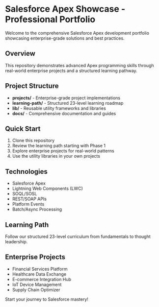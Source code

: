 #  Salesforce Apex Showcase - Professional Portfolio

Welcome to the comprehensive Salesforce Apex development portfolio showcasing enterprise-grade solutions and best practices.

##  Overview
This repository demonstrates advanced Apex programming skills through real-world enterprise projects and a structured learning pathway.

##  Project Structure
- **projects/** - Enterprise-grade project implementations
- **learning-path/** - Structured 23-level learning roadmap  
- **lib/** - Reusable utility frameworks and libraries
- **docs/** - Comprehensive documentation and guides

##  Quick Start
1. Clone this repository
2. Review the learning path starting with Phase 1
3. Explore enterprise projects for real-world patterns
4. Use the utility libraries in your own projects

##  Technologies
- Salesforce Apex
- Lightning Web Components (LWC)
- SOQL/SOSL
- REST/SOAP APIs
- Platform Events
- Batch/Async Processing

##  Learning Path
Follow our structured 23-level curriculum from fundamentals to thought leadership.

##  Enterprise Projects
-  Financial Services Platform
-  Healthcare Data Exchange
-  E-commerce Integration Hub  
-  IoT Device Management
-  Supply Chain Optimizer

Start your journey to Salesforce mastery!
